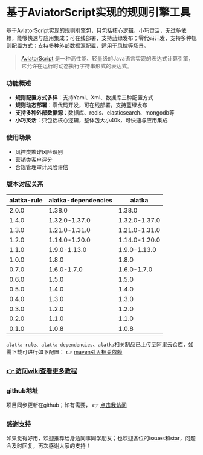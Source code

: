 # 基于AviatorScript实现的规则引擎工具

基于AviatorScript实现的规则引擎包，只包括核心逻辑，小巧灵活，无过多依赖，能够快速与应用集成；可在线部署，支持蓝绿发布；零代码开发，支持多种规则配置方式；支持多种外部数据源配置，适用于风控等场景。

> [AviatorScript](https://github.com/killme2008/aviatorscript) 是一种高性能、轻量级的Java语言实现的表达式计算引擎，它允许在运行时动态执行字符串形式的表达式。

### 功能概述

- **规则配置方式多样**：支持Yaml、Xml、数据库三种配置方式
- **规则动态部署**：零代码开发，可在线部署，支持蓝绿发布
- **支持多种外部数据源**：数据库、redis、elasticsearch、mongodb等
- **小巧灵活**：只包括核心逻辑，整体包大小40k，可快速与应用集成

### 使用场景

- 风控类欺诈风险识别
- 营销类客户评分
- 合规管理审计风险评估

### 版本对应关系

| alatka-rule | alatka-dependencies | alatka        |
|-------------|---------------------|---------------|
| 2.0.0       | 1.38.0              | 1.38.0        |
| 1.4.0       | 1.32.0-1.37.0       | 1.32.0-1.37.0 |
| 1.3.0       | 1.21.0-1.31.0       | 1.21.0-1.31.0 |
| 1.2.0       | 1.14.0-1.20.0       | 1.14.0-1.20.0 |
| 1.1.0       | 1.9.0-1.13.0        | 1.9.0-1.13.0  |
| 1.0.0       | 1.8.0               | 1.8.0         |
| 0.7.0       | 1.6.0-1.7.0         | 1.6.0-1.7.0   |
| 0.6.0       | 1.5.0               | 1.5.0         |
| 0.5.0       | 1.4.0               | 1.4.0         |
| 0.4.0       | 1.3.0               | 1.3.0         |
| 0.3.0       | 1.2.0               | 1.2.0         |
| 0.2.0       | 1.1.0               | 1.1.0         |
| 0.1.0       | 1.0.8               | 1.0.8         |

`alatka-rule`、`alatka-dependencies`、`alatka`相关制品已上传至阿里云仓库，如需下载可进行如下配置： :point_right: [maven引入相关依赖](https://gitee.com/asuka2001/alatka-rule/wikis/%E4%B8%89%E3%80%81%E5%9F%BA%E7%A1%80%E4%BB%8B%E7%BB%8D/1%E3%80%81maven%E5%9D%90%E6%A0%87%E5%BC%95%E5%85%A5)

### [ :point_right: 访问wiki查看更多教程](https://gitee.com/asuka2001/alatka-rule/wikis)

### github地址

项目同步更新在github；如有需要， :point_right: [点击我访问](https://github.com/goGetSomeFries/alatka-rule)

### 感谢支持

如果觉得好用，欢迎推荐给身边同事同学朋友；也欢迎各位的issues和star，问题会及时回复，再次感谢大家的支持！
